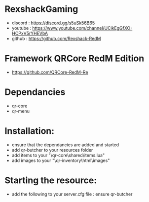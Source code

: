 # RexshackGaming
- discord : https://discord.gg/s5uSk56B65
- youtube : https://www.youtube.com/channel/UCikEgGfXO-HCPxV5rYHEVbA
- github : https://github.com/Rexshack-RedM

# Framework QRCore RedM Edition
- https://github.com/QRCore-RedM-Re

# Dependancies
- qr-core
- qr-menu

# Installation:
- ensure that the dependancies are added and started
- add qr-butcher to your resources folder
- add items to your "\qr-core\shared\items.lua"
- add images to your "\qr-inventory\html\images"

# Starting the resource:
- add the following to your server.cfg file : ensure qr-butcher
